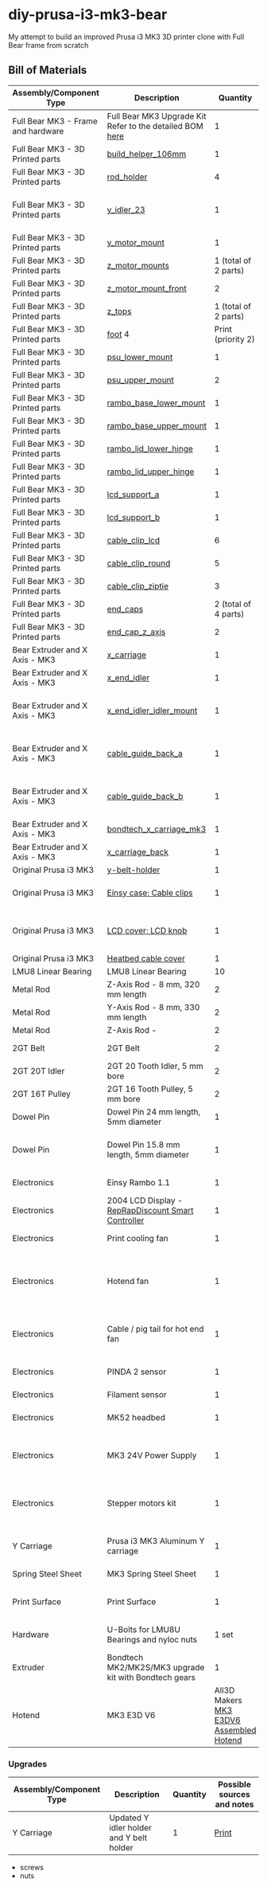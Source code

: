 # diy-prusa-i3-mk3-bear
My attempt to build an improved Prusa i3 MK3 3D printer clone with Full Bear frame from scratch

## Bill of Materials
Assembly/Component Type            | Description                       | Quantity | Possible sources and notes 
---------------------------------- | --------------------------------- | -------- | --------------------------
Full Bear MK3 - Frame and hardware | Full Bear MK3 Upgrade Kit<br>Refer to the detailed BOM [here](https://github.com/gregsaun/prusa_i3_bear_upgrade/blob/master/full_upgrade/for_mk3/manual/bom.md) | 1 | ALL3D Makers [MK3 Bear Upgrade](https://all3dmakers.com/collections/bear-upgrade-kit/products/mk3-bear-upgrade)
Full Bear MK3 - 3D Printed parts   | [build_helper_106mm](https://github.com/gregsaun/prusa_i3_bear_upgrade/blob/master/full_upgrade/for_mk3/printed_parts/stl/build_helper_106mm.stl) | 1 | Print (priority 1)
Full Bear MK3 - 3D Printed parts   | [rod_holder](https://github.com/gregsaun/prusa_i3_bear_upgrade/blob/master/full_upgrade/for_mk3/printed_parts/stl/rod_holder.stl) | 4 | Print (priority 1)
Full Bear MK3 - 3D Printed parts   | [y_idler_23](https://www.thingiverse.com/thing:3309424) | 1 | Print (priority 1). Note: 5 mm bore version for E3D 2GT 20T idler
Full Bear MK3 - 3D Printed parts   | [y_motor_mount](https://github.com/gregsaun/prusa_i3_bear_upgrade/blob/master/full_upgrade/for_mk3/printed_parts/stl/y_motor_mount.stl) | 1 | Print (priority 1)
Full Bear MK3 - 3D Printed parts   | [z_motor_mounts](https://github.com/gregsaun/prusa_i3_bear_upgrade/blob/master/full_upgrade/for_mk3/printed_parts/stl/z_motor_mounts.stl) | 1 (total of 2 parts) | Print (priority 1)
Full Bear MK3 - 3D Printed parts   | [z_motor_mount_front](https://github.com/gregsaun/prusa_i3_bear_upgrade/blob/master/full_upgrade/for_mk3/printed_parts/stl/z_motor_mount_front.stl) | 2        | Print (priority 1)
Full Bear MK3 - 3D Printed parts   | [z_tops](https://github.com/gregsaun/prusa_i3_bear_upgrade/blob/master/full_upgrade/for_mk3/printed_parts/stl/z_tops.stl) | 1 (total of 2 parts) | Print (priority 1)
Full Bear MK3 - 3D Printed parts   | [foot](https://github.com/gregsaun/prusa_i3_bear_upgrade/blob/master/full_upgrade/for_mk3/printed_parts/stl/foot.stl) 4 | Print (priority 2)
Full Bear MK3 - 3D Printed parts   | [psu_lower_mount](https://github.com/gregsaun/prusa_i3_bear_upgrade/blob/master/full_upgrade/for_mk3/printed_parts/stl/psu_lower_mount.stl) | 1 | Print (priority 2)
Full Bear MK3 - 3D Printed parts   | [psu_upper_mount](https://github.com/gregsaun/prusa_i3_bear_upgrade/blob/master/full_upgrade/for_mk3/printed_parts/stl/psu_upper_mount.stl) | 2 | Print (priority 2)
Full Bear MK3 - 3D Printed parts   | [rambo_base_lower_mount](https://github.com/gregsaun/prusa_i3_bear_upgrade/blob/master/full_upgrade/for_mk3/printed_parts/stl/rambo_base_lower_mount.stl) | 1 | Print (priority 3)
Full Bear MK3 - 3D Printed parts   | [rambo_base_upper_mount](https://github.com/gregsaun/prusa_i3_bear_upgrade/blob/master/full_upgrade/for_mk3/printed_parts/stl/rambo_base_upper_mount.stl) | 1 | Print (priority 3)
Full Bear MK3 - 3D Printed parts   | [rambo_lid_lower_hinge](https://github.com/gregsaun/prusa_i3_bear_upgrade/blob/master/full_upgrade/for_mk3/printed_parts/stl/rambo_lid_lower_hinge.stl) | 1 | Print (priority 3)
Full Bear MK3 - 3D Printed parts   | [rambo_lid_upper_hinge](https://github.com/gregsaun/prusa_i3_bear_upgrade/blob/master/full_upgrade/for_mk3/printed_parts/stl/rambo_lid_upper_hinge.stl) | 1 | Print (priority 3)
Full Bear MK3 - 3D Printed parts   | [lcd_support_a](https://github.com/gregsaun/prusa_i3_bear_upgrade/blob/master/full_upgrade/for_mk3/printed_parts/stl/lcd_support_a.stl) | 1 | Print (priority 3)
Full Bear MK3 - 3D Printed parts   | [lcd_support_b](https://github.com/gregsaun/prusa_i3_bear_upgrade/blob/master/full_upgrade/for_mk3/printed_parts/stl/lcd_support_b.stl) | 1 | Print (priority 3)
Full Bear MK3 - 3D Printed parts   | [cable_clip_lcd](https://github.com/gregsaun/prusa_i3_bear_upgrade/blob/master/full_upgrade/for_mk3/printed_parts/stl/cable_clip_lcd.stl) | 6 | Print (priority 3)
Full Bear MK3 - 3D Printed parts   | [cable_clip_round](https://github.com/gregsaun/prusa_i3_bear_upgrade/blob/master/full_upgrade/for_mk3/printed_parts/stl/cable_clip_round.stl) | 5 | Print (priority 3)
Full Bear MK3 - 3D Printed parts   | [cable_clip_ziptie](https://github.com/gregsaun/prusa_i3_bear_upgrade/blob/master/full_upgrade/for_mk3/printed_parts/stl/cable_clip_ziptie.stl) | 3 | Print (priority 3)
Full Bear MK3 - 3D Printed parts   | [end_caps](https://github.com/gregsaun/prusa_i3_bear_upgrade/blob/master/full_upgrade/for_mk3/printed_parts/stl/end_caps.stl) | 2 (total of 4 parts) | Print (priority 3)
Full Bear MK3 - 3D Printed parts   | [end_cap_z_axis](https://github.com/gregsaun/prusa_i3_bear_upgrade/blob/master/full_upgrade/for_mk3/printed_parts/stl/end_cap_z_axis.stl) | 2 | Print (priority 3)
Bear Extruder and X Axis - MK3     | [x_carriage](https://github.com/gregsaun/bear_extruder_and_x_axis/blob/master/printed_parts/stl/mk3/x_carriage.stl) | 1 | Print (priority 1)
Bear Extruder and X Axis - MK3     | [x_end_idler](https://github.com/gregsaun/bear_extruder_and_x_axis/blob/master/printed_parts/stl/common_to_all_versions/x_end_idler.stl) | 1 | Print (priority 1)
Bear Extruder and X Axis - MK3     | [x_end_idler_idler_mount](https://www.thingiverse.com/thing:3308226/files) | 1 | Print (priority 1). Note: 5 mm bore version for E3D 2GT 20T idler
Bear Extruder and X Axis - MK3     | [cable_guide_back_a](https://github.com/gregsaun/bear_extruder_and_x_axis/blob/master/printed_parts/stl/common_to_all_versions/cable_guide_back_a.stl) | 1 | Print (Priority 3?). Note: Check if needed for Bondtech extruder?
Bear Extruder and X Axis - MK3     | [cable_guide_back_b](https://github.com/gregsaun/bear_extruder_and_x_axis/blob/master/printed_parts/stl/common_to_all_versions/cable_guide_back_b.stl) | 1 | Print (Priority 3?). Note: Check if needed for Bondtech extruder?
Bear Extruder and X Axis - MK3     | [bondtech_x_carriage_mk3](https://github.com/gregsaun/bear_extruder_and_x_axis/blob/master/optional_parts/bondtech_x_carriage/printed_parts/bondtech_x_carriage_mk3.stl) | 1 | Print (priority 1)
Bear Extruder and X Axis - MK3     | [x_carriage_back](https://github.com/gregsaun/bear_extruder_and_x_axis/blob/master/printed_parts/stl/mk3/x_carriage_back.stl) | 1 | Print (priority 1)
Original Prusa i3 MK3              | [y-belt-holder](https://github.com/prusa3d/Original-Prusa-i3/blob/MK3/Printed-Parts/stl/y-belt-holder.stl) | 1 | Print (priority 1)
Original Prusa i3 MK3              | [Einsy case; Cable clips](https://github.com/prusa3d/Original-Prusa-i3/tree/MK3/Printed-Parts/stl) | 1 | Print (priority 3). Note: Use a [Bear alternative](https://www.thingiverse.com/thing:3239428)
Original Prusa i3 MK3              | [LCD cover; LCD knob](https://github.com/prusa3d/Original-Prusa-i3/tree/MK3/Printed-Parts/stl) | 1 | Print (priority 3). Note: Use a Bear alternative: [This](https://www.thingiverse.com/thing:3385560) or [this](https://www.thingiverse.com/thing:2941711)
Original Prusa i3 MK3              | [Heatbed cable cover](https://github.com/prusa3d/Original-Prusa-i3/tree/MK3/Printed-Parts/stl) | 1 | Print (priority 3)
LMU8 Linear Bearing                | LMU8 Linear Bearing               | 10       | Misumi [LMU8](https://us.misumi-ec.com/vona2/detail/110300026540/?ProductCode=LMU8)
Metal Rod                          | Z-Axis Rod - 8 mm, 320 mm length  | 2        | Misumi [PSFJ8-320](https://us.misumi-ec.com/vona2/detail/110302634310/?ProductCode=PSFJ8-320)
Metal Rod                          | Y-Axis Rod - 8 mm, 330 mm length  | 2        | Misumi [PSFJ8-330](https://us.misumi-ec.com/vona2/detail/110302634310/?ProductCode=PSFJ8-330)
Metal Rod                          | Z-Axis Rod -                      | 2        | Misumi [PSFJ8-370](https://us.misumi-ec.com/vona2/detail/110302634310/?ProductCode=PSFJ8-370)
2GT Belt                           | 2GT Belt                          | 2        | Misumi [GBN8522GT-60](https://us.misumi-ec.com/vona2/detail/110302652060/?ProductCode=GBN8522GT-60)
2GT 20T Idler                      | 2GT 20 Tooth Idler, 5 mm bore     | 2        | E3D
2GT 16T Pulley                     | 2GT 16 Tooth Pulley, 5 mm bore    | 2        | E3D
Dowel Pin                          | Dowel Pin 24 mm length, 5mm diameter | 1 | Fastenal
Dowel Pin                          | Dowel Pin 15.8 mm length, 5mm diameter | 1 | All3D Makers [Bear X Axis Dowel Pin for E3D Gates 5mm bore idler](https://all3dmakers.com/collections/hardware/products/bear-x-axis-dowel-pin-for-e3d-gates-5mm-bore-idler)
Electronics                        | Einsy Rambo 1.1                   | 1        | UltiMachine [EINSY RAMBo 1.1](https://ultimachine.com/collections/electronics/products/einsy-rambo-1-1)
Electronics                        | 2004 LCD Display - [RepRapDiscount Smart Controller](https://reprap.org/wiki/RepRapDiscount_Smart_Controller) | 1 | eBay
Electronics                        | Print cooling fan | 1 | All3D Makers [MK3 Part Cooling Fan](https://all3dmakers.com/collections/electronics/products/mk3-part-cooling-fan)
Electronics                        | Hotend fan | 1 | Mouser [369-MF40100V21UA99](https://www.mouser.com/ProductDetail/369-MF40100V21UA99), All3D Makers [Sunon MF40100V1-1000U-G99 Hotend Cooling Fan](https://all3dmakers.com/collections/electronics/products/sunon-mf40100v1-1000u-g99-hotend-cooling-fan)
Electronics                        | Cable / pig tail for hot end fan | 1 | All3D Makers [700mm Pigtail wire with Molex connector](https://all3dmakers.com/collections/electronics/products/700mm-pigtail-wire-with-molex-connector)
Electronics                        | PINDA 2 sensor | 1 | All3D Makers [P.I.N.D.A 2 Inductive Sensor](https://all3dmakers.com/collections/electronics/products/p-i-n-d-a-2-inductive-sensor)
Electronics                        | Filament sensor | 1 | eBay?!
Electronics                        | MK52 headbed | 1 | All3D Makers [24v MK52 Heat bed for Prusa MK3](https://all3dmakers.com/collections/electronics/products/24v-mk52-heat-bed-for-prusa-mk3)
Electronics                        | MK3 24V Power Supply | 1 | All3D Makers [24V MK3 Power Supply Assembly with Power Panic](https://all3dmakers.com/collections/electronics/products/24v-250-watts-switching-power-supply)
Electronics                        | Stepper motors kit | 1 | All3D Makers [Motor Kit for Bear Upgrade, MK2/3, Haribo and Zaribo Mod](https://all3dmakers.com/collections/electronics/products/motor-kit-for-bear-upgrade-mk2-3-and-haribo-mod)
Y Carriage                         | Prusa i3 MK3 Aluminum Y carriage | 1 | All3D Makers [Prusa i3 MK3 Aluminum Y carriage](https://all3dmakers.com/collections/hardware/products/original-prusa-i3-mk3-3d-printer-aluminum-y-carriage?variant=14666953883763)
Spring Steel Sheet                 | MK3 Spring Steel Sheet | 1 | BuildTak [FlexPlate MK3 - 9.5"x10"](https://www.buildtak.com/product/flexplate-surface/)
Print Surface                      | Print Surface | 1 | BuiltTak [Original 3ED Printing Surface - 9"X10"](https://www.buildtak.com/product/buildtak-3d-printing-surface/)
Hardware                           | U-Bolts for LMU8U Bearings and nyloc nuts | 1 set | All3D Makers [U-Bolts for LMU8U Bearings](https://all3dmakers.com/collections/hardware/products/u-bolts-to-hold-the-lm8uu-bearings-to-the-y-carriage-on-the-mk2s)
Extruder                           | Bondtech MK2/MK2S/MK3 upgrade kit with Bondtech gears | 1 | All3D makers [Prusa i3 MK2/MK2S Extruder Upgrade](https://all3dmakers.com/collections/electronics/products/prusa-i3-mk2-mk2s-extruder-upgrade)
Hotend                             | MK3 E3D V6 | All3D Makers [MK3 E3DV6 Assembled Hotend](https://all3dmakers.com/collections/electronics/products/mk3-e3dv6-assembled-hotend)

### Upgrades
Assembly/Component Type            | Description                       | Quantity | Possible sources and notes 
---------------------------------- | --------------------------------- | -------- | --------------------------
Y Carriage                         | Updated Y idler holder and Y belt holder | 1 | [Print](https://www.thingiverse.com/thing:3122625)


* screws
* nuts


